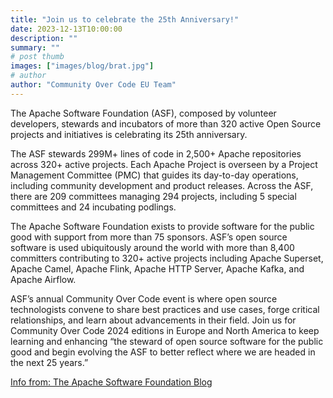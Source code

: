```yaml
---
title: "Join us to celebrate the 25th Anniversary!"
date: 2023-12-13T10:00:00
description: ""
summary: ""
# post thumb
images: ["images/blog/brat.jpg"]
# author
author: "Community Over Code EU Team"
---
```


The Apache Software Foundation (ASF), composed by volunteer developers, stewards and incubators of more than 320 active Open Source projects and initiatives is celebrating its 25th anniversary. 

The ASF stewards 299M+ lines of code in 2,500+ Apache repositories across 320+ active projects. Each Apache Project is overseen by a Project Management Committee (PMC) that guides its day-to-day operations, including community development and product releases. Across the ASF, there are 209 committees managing 294 projects, including 5 special committees and 24 incubating podlings.

The Apache Software Foundation exists to provide software for the public good with support from more than 75 sponsors. ASF’s open source software is used ubiquitously around the world with more than 8,400 committers contributing to 320+ active projects including Apache Superset, Apache Camel, Apache Flink, Apache HTTP Server, Apache Kafka, and Apache Airflow. 

ASF’s annual Community Over Code event is where open source technologists convene to share best practices and use cases, forge critical relationships, and learn about advancements in their field. Join us for Community Over Code 2024 editions in Europe and North America to keep learning and enhancing “the steward of open source software for the public good and begin evolving the ASF to better reflect where we are headed in the next 25 years.” 

[Info from: The Apache Software Foundation Blog](https://news.apache.org/foundation/entry/apache-software-foundation-releases-annual-report-for-2023-fiscal-year)